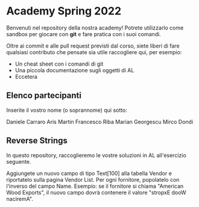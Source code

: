 # Academy Spring 2022

Benvenuti nel repository della nostra academy! Potrete utilizzarlo come sandbox per giocare con **git** e fare pratica con i suoi comandi.

Oltre ai commit e alle pull request previsti dal corso, siete liberi di fare qualsiasi contributo che pensate sia utile raccogliere qui, per esempio:

* Un cheat sheet con i comandi di git
* Una piccola documentazione sugli oggetti di AL
* Eccetera

## Elenco partecipanti

Inserite il vostro nome (o soprannome) qui sotto:

Daniele Carraro
Aris Martin
Francesco Riba
Marian Georgescu
Mirco Dondi

## Reverse Strings

In questo repository, raccoglieremo le vostre soluzioni in AL all'esercizio seguente.

Aggiungete un nuovo campo di tipo Text[100] alla tabella Vendor e riportatelo sulla pagina Vendor List. Per ogni fornitore, popolatelo con l'inverso del campo Name. Esempio: se il fornitore si chiama "American Wood Exports", il nuovo campo dovrà contenere il valore "stropxE dooW naciremA".
